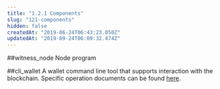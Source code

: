```yaml
---
title: "1.2.1 Components"
slug: "121-components"
hidden: false
createdAt: "2019-06-24T06:43:23.050Z"
updatedAt: "2019-09-24T06:09:32.474Z"
---
```

##witness_node
Node program

##cli_wallet
A wallet command line tool that supports interaction with the blockchain. Specific operation documents can be found [here](https://dev.cocosbcx.io/docs/22-cli_wallet).